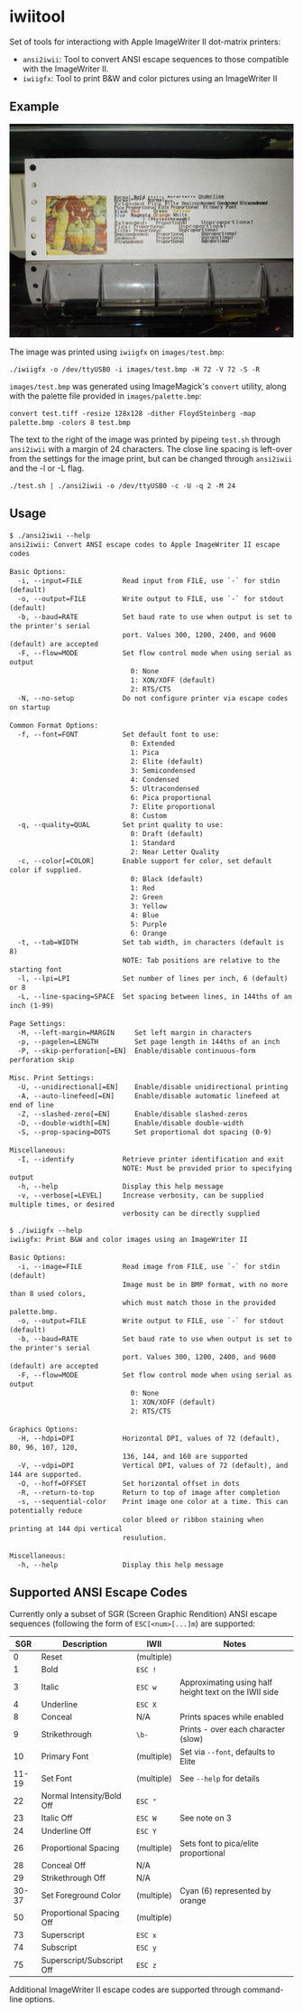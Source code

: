 iwiitool
=========

Set of tools for interactiong with Apple ImageWriter II dot-matrix printers:
 - `ansi2iwii`: Tool to convert ANSI escape sequences to those compatible with
   the ImageWriter II.
 - `iwiigfx`: Tool to print B&W and color pictures using an ImageWriter II

Example
-------

![Test print from test.sh](images/test_print_2.jpg)

The image was printed using `iwiigfx` on `images/test.bmp`:
```
./iwiigfx -o /dev/ttyUSB0 -i images/test.bmp -H 72 -V 72 -S -R
```

`images/test.bmp` was generated using ImageMagick's `convert` utility, along with
the palette file provided in `images/palette.bmp`:
```
convert test.tiff -resize 128x128 -dither FloydSteinberg -map palette.bmp -colors 8 test.bmp
```

The text to the right of the image was printed by pipeing `test.sh` through `ansi2iwii` with a margin of 24
characters. The close line spacing is left-over from the settings for the image print, but can be changed
through `ansi2iwii` and the -l or -L flag.
```
./test.sh | ./ansi2iwii -o /dev/ttyUSB0 -c -U -q 2 -M 24
```

Usage
-----

```
$ ./ansi2iwii --help
ansi2iwii: Convert ANSI escape codes to Apple ImageWriter II escape codes

Basic Options:
  -i, --input=FILE          Read input from FILE, use `-` for stdin (default)
  -o, --output=FILE         Write output to FILE, use `-` for stdout (default)
  -b, --baud=RATE           Set baud rate to use when output is set to the printer's serial
                            port. Values 300, 1200, 2400, and 9600 (default) are accepted
  -F, --flow=MODE           Set flow control mode when using serial as output
                              0: None
                              1: XON/XOFF (default)
                              2: RTS/CTS
  -N, --no-setup            Do not configure printer via escape codes on startup

Common Format Options:
  -f, --font=FONT           Set default font to use:
                              0: Extended
                              1: Pica
                              2: Elite (default)
                              3: Semicondensed
                              4: Condensed
                              5: Ultracondensed
                              6: Pica proportional
                              7: Elite proportional
                              8: Custom
  -q, --quality=QUAL        Set print quality to use:
                              0: Draft (default)
                              1: Standard
                              2: Near Letter Quality
  -c, --color[=COLOR]       Enable support for color, set default color if supplied.
                              0: Black (default)
                              1: Red
                              2: Green
                              3: Yellow
                              4: Blue
                              5: Purple
                              6: Orange
  -t, --tab=WIDTH           Set tab width, in characters (default is 8)
                            NOTE: Tab positions are relative to the starting font
  -l, --lpi=LPI             Set number of lines per inch, 6 (default) or 8
  -L, --line-spacing=SPACE  Set spacing between lines, in 144ths of an inch (1-99)

Page Settings:
  -M, --left-margin=MARGIN     Set left margin in characters
  -p, --pagelen=LENGTH         Set page length in 144ths of an inch
  -P, --skip-perforation[=EN]  Enable/disable continuous-form perforation skip

Misc. Print Settings:
  -U, --unidirectional[=EN]    Enable/disable unidirectional printing
  -A, --auto-linefeed[=EN]     Enable/disable automatic linefeed at end of line
  -Z, --slashed-zero[=EN]      Enable/disable slashed-zeros
  -D, --double-width[=EN]      Enable/disable double-width
  -S, --prop-spacing=DOTS      Set proportional dot spacing (0-9)

Miscellaneous:
  -I, --identify            Retrieve printer identification and exit
                            NOTE: Must be provided prior to specifying output
  -h, --help                Display this help message
  -v, --verbose[=LEVEL]     Increase verbosity, can be supplied multiple times, or desired
                            verbosity can be directly supplied
```

```
$ ./iwiigfx --help
iwiigfx: Print B&W and color images using an ImageWriter II

Basic Options:
  -i, --image=FILE          Read image from FILE, use `-` for stdin (default)
                            Image must be in BMP format, with no more than 8 used colors,
                            which must match those in the provided palette.bmp.
  -o, --output=FILE         Write output to FILE, use `-` for stdout (default)
  -b, --baud=RATE           Set baud rate to use when output is set to the printer's serial
                            port. Values 300, 1200, 2400, and 9600 (default) are accepted
  -F, --flow=MODE           Set flow control mode when using serial as output
                              0: None
                              1: XON/XOFF (default)
                              2: RTS/CTS

Graphics Options:
  -H, --hdpi=DPI            Horizontal DPI, values of 72 (default), 80, 96, 107, 120,
                            136, 144, and 160 are supported
  -V, --vdpi=DPI            Vertical DPI, values of 72 (default), and 144 are supported.
  -O, --hoff=OFFSET         Set horizontal offset in dots
  -R, --return-to-top       Return to top of image after completion
  -s, --sequential-color    Print image one color at a time. This can potentially reduce
                            color bleed or ribbon staining when printing at 144 dpi vertical
                            resulution.

Miscellaneous:
  -h, --help                Display this help message
```

Supported ANSI Escape Codes
---------------------------

Currently only a subset of SGR (Screen Graphic Rendition) ANSI escape sequences
(following the form of `ESC[<num>[...]m`) are supported:

| SGR   | Description               | IWII        | Notes                                                 |
|-------|---------------------------|-------------|-------------------------------------------------------|
| 0     | Reset                     | (multiple)  |                                                       |
| 1     | Bold                      | `ESC !`     |                                                       |
| 3     | Italic                    | `ESC w`     | Approximating using half height text on the IWII side |
| 4     | Underline                 | `ESC X`     |                                                       |
| 8     | Conceal                   | N/A         | Prints spaces while enabled                           |
| 9     | Strikethrough             | `\b-`       | Prints - over each character (slow)                   |
| 10    | Primary Font              | (multiple)  | Set via `--font`, defaults to Elite                   |
| 11-19 | Set Font                  | (multiple)  | See `--help` for details                              |
| 22    | Normal Intensity/Bold Off | `ESC "`     |                                                       |
| 23    | Italic Off                | `ESC W`     | See note on 3                                         |
| 24    | Underline Off             | `ESC Y`     |                                                       |
| 26    | Proportional Spacing      | (multiple)  | Sets font to pica/elite proportional                  |
| 28    | Conceal Off               | N/A         |                                                       |
| 29    | Strikethrough Off         | N/A         |                                                       |
| 30-37 | Set Foreground Color      | (multiple)  | Cyan (6) represented by orange                        |
| 50    | Proportional Spacing Off  | (multiple)  |                                                       |
| 73    | Superscript               | `ESC x`     |                                                       |
| 74    | Subscript                 | `ESC y`     |                                                       |
| 75    | Superscript/Subscript Off | `ESC z`     |                                                       |

Additional ImageWriter II escape codes are supported through command-line options.

